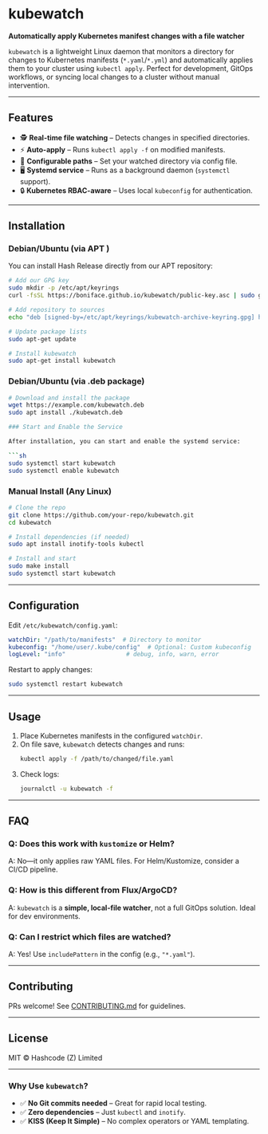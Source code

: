 # **kubewatch**  

**Automatically apply Kubernetes manifest changes with a file watcher**  

`kubewatch` is a lightweight Linux daemon that monitors a directory for changes to Kubernetes manifests (`*.yaml`/`*.yml`) and automatically applies them to your cluster using `kubectl apply`. Perfect for development, GitOps workflows, or syncing local changes to a cluster without manual intervention.  

---

## **Features**  
- 🕵️ **Real-time file watching** – Detects changes in specified directories.  
- ⚡ **Auto-apply** – Runs `kubectl apply -f` on modified manifests.  
- 🔧 **Configurable paths** – Set your watched directory via config file.  
- 🖥️ **Systemd service** – Runs as a background daemon (`systemctl` support).  
- 🔒 **Kubernetes RBAC-aware** – Uses local `kubeconfig` for authentication.  

---

## **Installation**  

### **Debian/Ubuntu (via APT )**

You can install Hash Release directly from our APT repository:

```sh
# Add our GPG key
sudo mkdir -p /etc/apt/keyrings
curl -fsSL https://boniface.github.io/kubewatch/public-key.asc | sudo gpg --dearmor -o /etc/apt/keyrings/kubewatch-archive-keyring.gpg

# Add repository to sources
echo "deb [signed-by=/etc/apt/keyrings/kubewatch-archive-keyring.gpg] https://boniface.github.io/kubewatch stable main" | sudo tee /etc/apt/sources.list.d/kubewatch.list

# Update package lists
sudo apt-get update

# Install kubewatch
sudo apt-get install kubewatch
```

### **Debian/Ubuntu (via .deb package)**  
```sh
# Download and install the package  
wget https://example.com/kubewatch.deb  
sudo apt install ./kubewatch.deb  

### Start and Enable the Service

After installation, you can start and enable the systemd service:

```sh
sudo systemctl start kubewatch
sudo systemctl enable kubewatch
```


### **Manual Install (Any Linux)**  
```sh
# Clone the repo  
git clone https://github.com/your-repo/kubewatch.git  
cd kubewatch  

# Install dependencies (if needed)  
sudo apt install inotify-tools kubectl  

# Install and start  
sudo make install  
sudo systemctl start kubewatch  
```  

---

## **Configuration**  
Edit `/etc/kubewatch/config.yaml`:  
```yaml
watchDir: "/path/to/manifests"  # Directory to monitor  
kubeconfig: "/home/user/.kube/config"  # Optional: Custom kubeconfig  
logLevel: "info"                 # debug, info, warn, error  
```  

Restart to apply changes:  
```sh
sudo systemctl restart kubewatch  
```  

---

## **Usage**  
1. Place Kubernetes manifests in the configured `watchDir`.  
2. On file save, `kubewatch` detects changes and runs:  
   ```sh
   kubectl apply -f /path/to/changed/file.yaml  
   ```  
3. Check logs:  
   ```sh
   journalctl -u kubewatch -f  
   ```  

---

## **FAQ**  
### **Q: Does this work with `kustomize` or Helm?**  
A: No—it only applies raw YAML files. For Helm/Kustomize, consider a CI/CD pipeline.  

### **Q: How is this different from Flux/ArgoCD?**  
A: `kubewatch` is a **simple, local-file watcher**, not a full GitOps solution. Ideal for dev environments.  

### **Q: Can I restrict which files are watched?**  
A: Yes! Use `includePattern` in the config (e.g., `"*.yaml"`).  

---

## **Contributing**  
PRs welcome! See [CONTRIBUTING.md](CONTRIBUTING.md) for guidelines.  

---

## **License**  
MIT © Hashcode (Z) Limited

---

### **Why Use `kubewatch`?**  
- ✅ **No Git commits needed** – Great for rapid local testing.  
- ✅ **Zero dependencies** – Just `kubectl` and `inotify`.  
- ✅ **KISS (Keep It Simple)** – No complex operators or YAML templating.  

